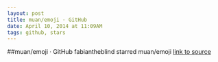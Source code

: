 ```yaml
---
layout: post
title: muan/emoji · GitHub
date: April 10, 2014 at 11:09AM
tags: github, stars
---
```

##muan/emoji · GitHub
fabiantheblind starred muan/emoji
[link to source](http://ift.tt/1aZmVPg) 
